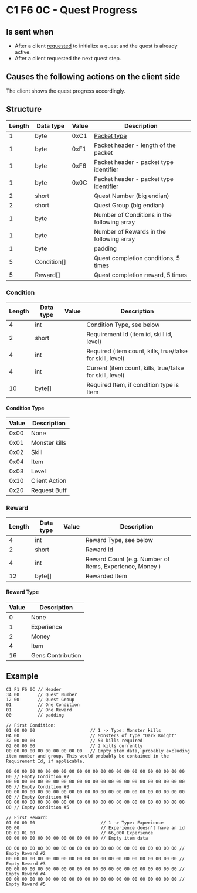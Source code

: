﻿# C1 F6 0C - Quest Progress

## Is sent when
 * After a client [requested](<C1F60A - Quest Initialization Request (by client).md>) to initialize a quest and the quest is already active.
 * After a client requested the next quest step.


## Causes the following actions on the client side
The client shows the quest progress accordingly.


## Structure

|  Length  | Data type | Value | Description |
|----------|---------|-------------|---------|
| 1 | byte | 0xC1   | [Packet type](PacketTypes.md) |
| 1 | byte | 0xF1   | Packet header - length of the packet |
| 1 | byte | 0xF6   | Packet header - packet type identifier |
| 1 | byte | 0x0C   | Packet header - packet type identifier |
| 2 | short |       | Quest Number (big endian) |
| 2 | short |       | Quest Group (big endian) |
| 1 | byte |        | Number of Conditions in the following array |
| 1 | byte |        | Number of Rewards in the following array |
| 1 | byte |        | padding |
| 5 | Condition[] | | Quest completion conditions, 5 times  |
| 5 | Reward[]|     | Quest completion reward, 5 times |

### Condition

|  Length  | Data type | Value | Description |
|----------|---------|-------------|---------|
| 4 | int |   | Condition Type, see below |
| 2 | short | | Requirement Id (item id, skill id, level) |
| 4 | int |   | Required (item count, kills, true/false for skill, level)  | 
| 4 | int |   | Current (item count, kills, true/false for skill, level)  |
| 10 | byte[] | | Required Item, if condition type is Item |

#### Condition Type

| Value | Description |
|-------|-------------|
| 0x00  | None        |
| 0x01  | Monster kills |
| 0x02  | Skill       |
| 0x04  | Item        |
| 0x08  | Level       |
| 0x10  | Client Action |
| 0x20  | Request Buff  |



### Reward
|  Length  | Data type | Value | Description |
|----------|---------|-------------|---------|
| 4 | int |   | Reward Type, see below |
| 2 | short | | Reward Id |
| 4 | int |   | Reward Count (e.g. Number of Items, Experience, Money )  |
| 12 | byte[] | | Rewarded Item |

#### Reward Type

| Value | Description |
|-------|-------------|
|   0   | None        |
|   1   | Experience  |
|   2   | Money       |
|   4   | Item        |
|  16   | Gens Contribution |


## Example
```
C1 F1 F6 0C // Header
34 00       // Quest Number
12 00       // Quest Group
01          // One Condition
01          // One Reward
00          // padding

// First Condition:
01 00 00 00                     // 1 -> Type: Monster kills
0A 00                           // Monsters of type "Dark Knight"
32 00 00 00                     // 50 kills required
02 00 00 00                     // 2 kills currently
00 00 00 00 00 00 00 00 00 00   // Empty item data, probably excluding item number and group. This would probably be contained in the Requirement Id, if applicable.

00 00 00 00 00 00 00 00 00 00 00 00 00 00 00 00 00 00 00 00 00 00 00 00 // Empty Condition #2
00 00 00 00 00 00 00 00 00 00 00 00 00 00 00 00 00 00 00 00 00 00 00 00 // Empty Condition #3
00 00 00 00 00 00 00 00 00 00 00 00 00 00 00 00 00 00 00 00 00 00 00 00 // Empty Condition #4
00 00 00 00 00 00 00 00 00 00 00 00 00 00 00 00 00 00 00 00 00 00 00 00 // Empty Condition #5

// First Reward:
01 00 00 00                         // 1 -> Type: Experience
00 00                               // Experience doesn't have an id
D0 01 01 00                         // 66,000 Experience
00 00 00 00 00 00 00 00 00 00 00 00 // Empty item data

00 00 00 00 00 00 00 00 00 00 00 00 00 00 00 00 00 00 00 00 00 00 // Empty Reward #2
00 00 00 00 00 00 00 00 00 00 00 00 00 00 00 00 00 00 00 00 00 00 // Empty Reward #3
00 00 00 00 00 00 00 00 00 00 00 00 00 00 00 00 00 00 00 00 00 00 // Empty Reward #4
00 00 00 00 00 00 00 00 00 00 00 00 00 00 00 00 00 00 00 00 00 00 // Empty Reward #5
```